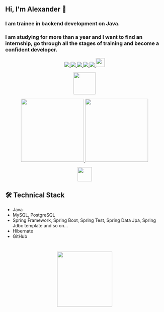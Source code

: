 ## Hi, I'm Alexander 👋
### I am trainee in backend development on Java.
### I am studying for more than a year and I want to find an internship, go through all the stages of training and become a confident developer.

<p align='center'>
   <a href="https://www.linkedin.com/in/sergeev-alexander/">
       <img src="https://img.shields.io/badge/linkedin-%230077B5.svg?&style=for-the-badge&logo=linkedin&logoColor=white"/>
   </a>
   <a href="https://t.me/joinchat/@alexandr_sergeev">
       <img src="https://img.shields.io/badge/Telegram-2CA5E0?style=for-the-badge&logo=telegram&logoColor=white"/>
   </a>
   <a href="https://wa.me/79164220703">
      <img src="https://img.shields.io/badge/WhatsApp-25D366?style=for-the-badge&logo=WhatsApp&logoColor=white"/>
   </a>
   <a href="mailto:a79164220703@gmail.com">
      <img src="https://img.shields.io/badge/Gmail-D14836?style=for-the-badge&logo=gmail&logoColor=white"/>
   </a>
   <a href="https://instagram.com/alexander._.sergeev">
      <img src="https://img.shields.io/badge/Instagram-E4405F?style=for-the-badge&logo=instagram&logoColor=white"/>
   <a href="https://stepik.org/users/598949700/profile">
      <img
         height=28
         src="https://i.imgur.com/LQqo8y6.jpeg">
   </a>
</p>

<p align='center'>
   <a href="https://www.codewars.com/users/Alexander%20Sergeev">
      <img
         height=70
         src="https://www.codewars.com/users/Alexander%20Sergeev/badges/large"
         />
   </a>
</p>
      
<p align='center'>
   <a href="https://github-readme-stats.vercel.app/api?username=sergeev-alexander&show_icons=true&theme=radical&count_private=true">
      <img
         height=200
         src="https://github-readme-stats.vercel.app/api?username=sergeev-alexander&show_icons=true&theme=radical&count_private=true"
         />
   </a>
   <a href="https://leetcode.com/u/alexander_sergeev">
      <img
         height=200
         src="https://leetcard.jacoblin.cool/alexander_sergeev?ext=heatmap"
         />
   </a>
</p>

<p align='center'>
   <a href="https://www.codewars.com/users/Alexander%20Sergeev">
      <img
         height=45
         src="https://www.codewars.com/users/Alexander%20Sergeev/badges/small"
         />
   </a>
</p>

## 🛠 Technical Stack
*   Java
*   MySQL, PostgreSQL
*   Spring Framework, Spring Boot, Spring Test, Spring Data Jpa, Spring Jdbc template and so on...
*   Hibernate
*   GitHub

<div align="center" style="margin: 40px 0">
   <a href="https://github.com/sergeev-alexander/github-profile-views-counter">
       <img width="175px" src="https://komarev.com/ghpvc/?username=sergeev-alexander&color=DE002D">
   </a>
</div>
